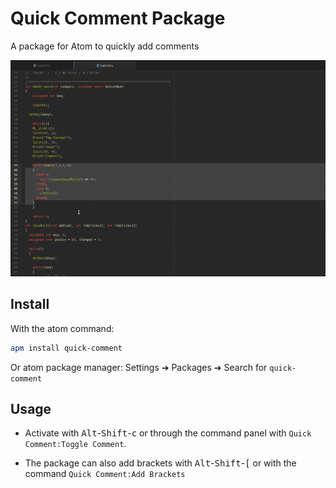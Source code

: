 # Quick Comment Package

A package for Atom to quickly add comments

![quick-comment-video](./quick-comment.gif)

## Install

With the atom command:
```bash
apm install quick-comment
```
Or  atom package manager: Settings ➔ Packages ➔ Search for `quick-comment`

## Usage

- Activate with <kbd>Alt</kbd>-<kbd>Shift</kbd>-<kbd>c</kbd> or through the command panel with `Quick Comment:Toggle Comment`.

- The package can also add brackets with <kbd>Alt</kbd>-<kbd>Shift</kbd>-<kbd>[</kbd> or with the command `Quick Comment:Add Brackets`
